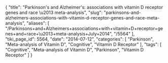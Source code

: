 {
    "title": "Parkinson's and Alzheimer's: associations with vitamin D receptor genes and race \u2013 meta-analysis",
    "slug": "parkinsons-and-alzheimers-associations-with-vitamin-d-receptor-genes-and-race-meta-analysis",
    "aliases": [
        "/Parkinsons+and+Alzheimers+associations+with+vitamin+D+receptor+genes+and+race+\u2013+meta-analysis+July+2014",
        "/5564"
    ],
    "tiki_page_id": 5564,
    "date": "2014-07-12",
    "categories": [
        "Parkinson",
        "Meta-analysis of Vitamin D",
        "Cognitive",
        "Vitamin D Receptor"
    ],
    "tags": [
        "Cognitive",
        "Meta-analysis of Vitamin D",
        "Parkinson",
        "Vitamin D Receptor"
    ]
}